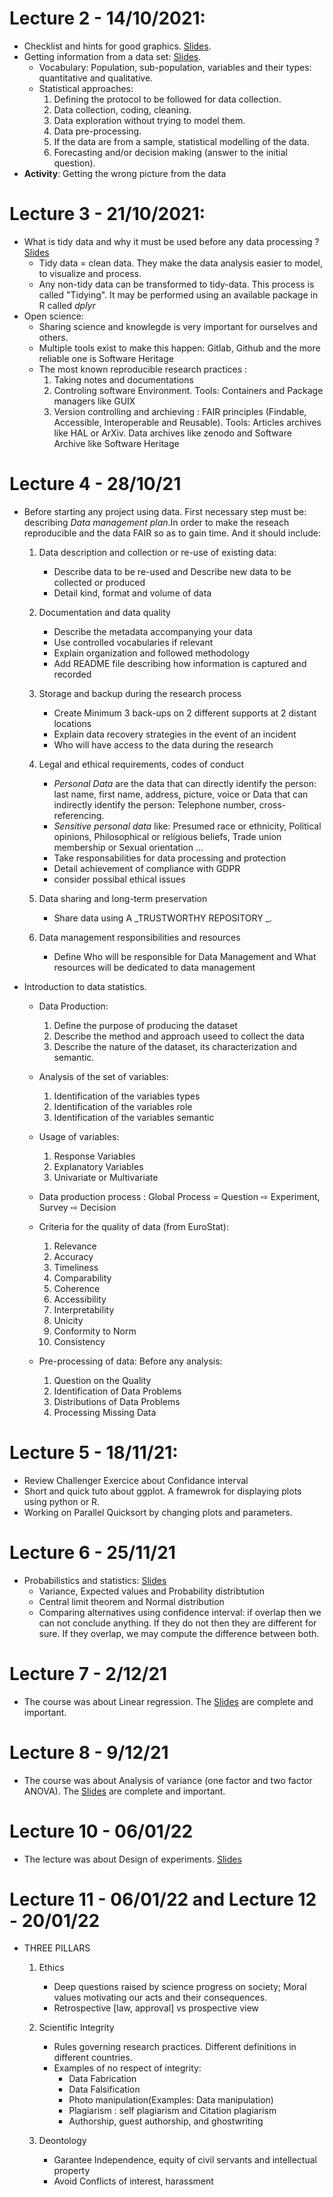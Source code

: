 # Lecture 2 - 14/10/2021: 

- Checklist and hints for good graphics. [Slides](https://github.com/alegrand/SMPE/blob/master/sessions/2021_10_Grenoble/02_Check-list-good-graphics-tableau-en.pdf).
- Getting information from a data set: [Slides](https://github.com/alegrand/SMPE/blob/master/sessions/2021_10_Grenoble/02_Stat-desc1-en.pdf).
     - Vocabulary: Population, sub-population, variables and their types: quantitative and qualitative.
     - Statistical approaches:  
          1.  Defining the protocol to be followed for data collection.
          2.  Data collection, coding, cleaning.
          3.  Data exploration without trying to model them.
          4.  Data pre-processing.
          5.  If the data are from a sample, statistical modelling of the data.
          6.  Forecasting and/or decision making (answer to the initial question).
- **Activity**: Getting the wrong picture from the data 


# Lecture 3 - 21/10/2021:

- What is tidy data and why it must be used before any data processing ? [Slides](https://github.com/alegrand/SMPE/blob/master/sessions/2021_10_Grenoble/03_Tidy-data.pdf)
  - Tidy data = clean data.  They make the data analysis easier to model, to visualize and process. 
  - Any non-tidy data can be transformed to tidy-data. This process is called "Tidying". It may be performed using an available package in R called _dplyr_
- Open science: 
  - Sharing science and knowlegde is very important for ourselves and others.
  - Multiple tools exist to make this happen: Gitlab, Github and the more reliable one is Software Heritage
  - The most known reproducible research practices :
    1. Taking notes and documentations
    2. Controling software Environment. Tools: Containers and Package managers like GUIX
    3. Version controlling and archieving : FAIR principles (Findable, Accessible, Interoperable and Reusable). Tools: Articles archives like HAL or ArXiv. Data archives like zenodo and Software Archive like Software Heritage


# Lecture 4 - 28/10/21

- Before starting any project using data. First necessary step must be: describing _Data management plan_.In order to make the reseach reproducible and the data FAIR so as to gain time. And it should include:
   1. Data description and collection or re-use of existing data: 
        - Describe data to be re-used and Describe new data to be collected or produced
        - Detail kind, format and volume of data
   2. Documentation and data quality
        - Describe the metadata accompanying your data
        - Use controlled vocabularies if relevant
        - Explain organization and followed methodology
        - Add README file describing how information is captured and recorded
   3. Storage and backup during the research process
        - Create Minimum 3 back-ups on 2 different supports at 2 distant locations
        - Explain data recovery strategies in the event of an incident
        - Who will have access to the data during the research 

   4. Legal and ethical requirements, codes of conduct
        - _Personal Data_ are the data that can directly identify the person: last name, first name, address, picture, voice or Data that can indirectly identify the person: Telephone number, cross-referencing.
        - _Sensitive personal data_ like: Presumed race or ethnicity, Political opinions, Philosophical or religious beliefs, Trade union membership or Sexual orientation ...
        - Take responsabilities for data processing and protection
        - Detail achievement of compliance with GDPR
        - consider possibal ethical issues
   5. Data sharing and long-term preservation
        - Share data using A _TRUSTWORTHY REPOSITORY _.
      
   6. Data management responsibilities and resources 
        - Define Who will be responsible for Data Management and What resources will be dedicated to data management

- Introduction to data statistics.
     - Data Production:
          1. Define the purpose of producing the dataset
          2. Describe the method and approach useed to collect the data
          3. Describe the nature of the dataset, its characterization and semantic.
     - Analysis of the set of variables:
          1. Identification of the variables types
          2. Identification of the variables role
          3. Identification of the variables semantic
     - Usage of variables:
          1. Response Variables
          2. Explanatory Variables
          3. Univariate or Multivariate
     - Data production process : Global Process = Question ⇨ Experiment, Survey ⇨ Decision

     - Criteria for the quality of data (from EuroStat):
          1. Relevance
          2. Accuracy
          3. Timeliness
          4. Comparability
          5. Coherence
          6. Accessibility
          7. Interpretability
          8. Unicity
          9. Conformity to Norm
          10. Consistency

     - Pre-processing of data: Before any analysis:
          1. Question on the Quality 
          2. Identification of Data Problems
          3. Distributions of Data Problems
          4. Processing Missing Data

# Lecture 5 - 18/11/21:
- Review Challenger Exercice about Confidance interval
- Short and quick tuto about ggplot. A framewrok for displaying plots using python or R.
- Working on Parallel Quicksort by changing plots and parameters.

# Lecture 6 - 25/11/21
- Probabilistics and statistics: [Slides](https://github.com/alegrand/SMPE/blob/master/lectures/3_introduction_to_statistics.pdf)
     - Variance, Expected values and Probability distribtution
     - Central limit theorem and Normal distribution
     - Comparing alternatives using confidence interval: if overlap then we can not conclude anything. If they do not then they are different for sure. If they overlap, we may compute the difference between both.
    
# Lecture 7 - 2/12/21
- The course was about Linear regression. The [Slides](https://github.com/alegrand/SMPE/blob/master/sessions/2021_10_Grenoble/07_linear_regression.pdf) are complete and important.

# Lecture 8 - 9/12/21
-  The course was about Analysis of variance (one factor and two factor ANOVA). The [Slides](https://github.com/alegrand/SMPE/blob/master/sessions/2021_10_Grenoble/08_anova.pdf) are complete and important.


# Lecture 10 - 06/01/22
- The lecture was about Design of experiments. [Slides](https://github.com/alegrand/SMPE/blob/master/lectures/5_design_of_experiments.pdf)

# Lecture 11 - 06/01/22 and Lecture 12 -  20/01/22

- THREE PILLARS
     1. Ethics
          - Deep questions raised by science progress on society; Moral values motivating our acts and their consequences.
          - Retrospective [law, approval] vs prospective view
     2. Scientific Integrity
          - Rules governing research practices. Different definitions in different countries.
          - Examples of no respect of integrity: 
               - Data Fabrication
               - Data Falsification
               - Photo manipulation(Examples: Data manipulation)
               - Plagiarism : self plagiarism and Citation plagiarism
               - Authorship, guest authorship, and ghostwriting
           

     3. Deontology
          - Garantee Independence, equity of civil servants and  intellectual property
          - Avoid Conflicts of interest, harassment
        
